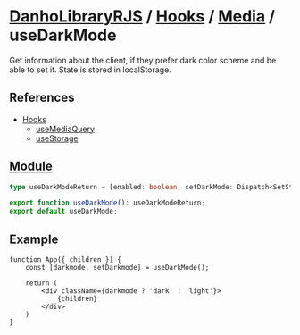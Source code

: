 # [DanhoLibraryRJS](../../index.md) / [Hooks](../index.md) / [Media](index.md) / useDarkMode
Get information about the client, if they prefer dark color scheme and be able to set it. State is stored in localStorage.

## References
* [Hooks](../index.md)
    * [useMediaQuery](./useMediaQuery.md)
    * [useStorage](../State/useStorage)

## [Module](../../../src/hooks/media/useDarkMode.ts)
```ts
type useDarkModeReturn = [enabled: boolean, setDarkMode: Dispatch<SetStateAction<boolean>>];

export function useDarkMode(): useDarkModeReturn;
export default useDarkMode;
```

## Example
```tsx
function App({ children }) {
    const [darkmode, setDarkmode] = useDarkMode();

    return (
        <div className={darkmode ? 'dark' : 'light'}>
            {children}
        </div>
    )
}
```